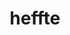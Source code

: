 ---
title: "heffte"
layout: cache
categories: [package, develop-2025-06-01]
meta: {"compilers": ["cce@18.0.0", "gcc@11.4.0", "intel-oneapi-compilers@2025.1.0"], "num_specs": 10, "num_specs_by_stack": {"e4s": 4, "e4s-cray-rhel": 1, "e4s-neoverse-v2": 2, "e4s-oneapi": 1, "e4s-rocm-external": 2, "root": 10}, "oss": ["rhel8", "ubuntu22.04"], "platforms": ["linux"], "stacks": ["e4s", "e4s-cray-rhel", "e4s-neoverse-v2", "e4s-oneapi", "e4s-rocm-external", "root"], "targets": ["neoverse_v2", "x86_64_v3"], "versions": ["2.4.1"]}
spec_details: [{"compiler": "gcc@11.4.0", "hash": "3qidndvxs4l3qcwnzyp3yibqcof4kr5p", "os": "ubuntu22.04", "platform": "linux", "size": "-", "stacks": ["e4s-neoverse-v2", "root"], "target": "neoverse_v2", "variants": ["build_system=cmake", "build_type=Release", "+cuda", "cuda_arch:=90", "~fftw", "~fortran", "generator=make", "~ipo", "~magma", "~mkl", "~python", "~rocm", "+shared"], "versions": ["2.4.1"]}, {"compiler": "gcc@11.4.0", "hash": "alkrqnru2bvhhjnqjonefvvvd7wsmwpu", "os": "ubuntu22.04", "platform": "linux", "size": "-", "stacks": ["e4s-rocm-external", "root"], "target": "x86_64_v3", "variants": ["amdgpu_target:=gfx90a", "build_system=cmake", "build_type=Release", "~cuda", "~fftw", "~fortran", "generator=make", "~ipo", "~magma", "~mkl", "~python", "+rocm", "+shared"], "versions": ["2.4.1"]}, {"compiler": "gcc@11.4.0", "hash": "cwhb5t2uulil3nk3mfayzhhguciv3kxj", "os": "ubuntu22.04", "platform": "linux", "size": "-", "stacks": ["e4s", "root"], "target": "x86_64_v3", "variants": ["build_system=cmake", "build_type=Release", "~cuda", "+fftw", "~fortran", "generator=make", "~ipo", "~magma", "~mkl", "~python", "~rocm", "+shared"], "versions": ["2.4.1"]}, {"compiler": "cce@18.0.0", "hash": "d2soghcvgynvc2mo4vsijcz2p6uz6ygx", "os": "rhel8", "platform": "linux", "size": "-", "stacks": ["e4s-cray-rhel", "root"], "target": "x86_64_v3", "variants": ["build_system=cmake", "build_type=Release", "~cuda", "+fftw", "~fortran", "generator=make", "~ipo", "~magma", "~mkl", "~python", "~rocm", "+shared"], "versions": ["2.4.1"]}, {"compiler": "intel-oneapi-compilers@2025.1.0", "hash": "j4pquprotmillohiq5frtw5xp4vij7ik", "os": "ubuntu22.04", "platform": "linux", "size": "-", "stacks": ["e4s-oneapi", "root"], "target": "x86_64_v3", "variants": ["build_system=cmake", "build_type=Release", "~cuda", "+fftw", "~fortran", "generator=make", "~ipo", "~magma", "~mkl", "~python", "~rocm", "+shared", "~sycl"], "versions": ["2.4.1"]}, {"compiler": "gcc@11.4.0", "hash": "jibr46pph4uqw7qoudd43unnxfx4y5vh", "os": "ubuntu22.04", "platform": "linux", "size": "-", "stacks": ["e4s", "root"], "target": "x86_64_v3", "variants": ["build_system=cmake", "build_type=Release", "+cuda", "cuda_arch:=90", "~fftw", "~fortran", "generator=make", "~ipo", "~magma", "~mkl", "~python", "~rocm", "+shared"], "versions": ["2.4.1"]}, {"compiler": "gcc@11.4.0", "hash": "mpsmkwmwwidsbwqny6ngqwels7lg6mdf", "os": "ubuntu22.04", "platform": "linux", "size": "-", "stacks": ["e4s-rocm-external", "root"], "target": "x86_64_v3", "variants": ["amdgpu_target:=gfx908", "build_system=cmake", "build_type=Release", "~cuda", "~fftw", "~fortran", "generator=make", "~ipo", "~magma", "~mkl", "~python", "+rocm", "+shared"], "versions": ["2.4.1"]}, {"compiler": "gcc@11.4.0", "hash": "qzlaemz456eoovon333sszzqubxyrhqk", "os": "ubuntu22.04", "platform": "linux", "size": "-", "stacks": ["e4s", "root"], "target": "x86_64_v3", "variants": ["build_system=cmake", "build_type=Release", "+cuda", "cuda_arch:=80", "~fftw", "~fortran", "generator=make", "~ipo", "~magma", "~mkl", "~python", "~rocm", "+shared"], "versions": ["2.4.1"]}, {"compiler": "gcc@11.4.0", "hash": "vmundzuq336z27yxqts62xubcz5m6mbx", "os": "ubuntu22.04", "platform": "linux", "size": "-", "stacks": ["e4s-neoverse-v2", "root"], "target": "neoverse_v2", "variants": ["build_system=cmake", "build_type=Release", "~cuda", "+fftw", "~fortran", "generator=make", "~ipo", "~magma", "~mkl", "~python", "~rocm", "+shared"], "versions": ["2.4.1"]}, {"compiler": "gcc@11.4.0", "hash": "vu3xe4d3yi2zkrgctwy6s35ovqoyuk6i", "os": "ubuntu22.04", "platform": "linux", "size": "-", "stacks": ["e4s", "root"], "target": "x86_64_v3", "variants": ["amdgpu_target:=gfx90a", "build_system=cmake", "build_type=Release", "~cuda", "~fftw", "~fortran", "generator=make", "~ipo", "~magma", "~mkl", "~python", "+rocm", "+shared"], "versions": ["2.4.1"]}]
---